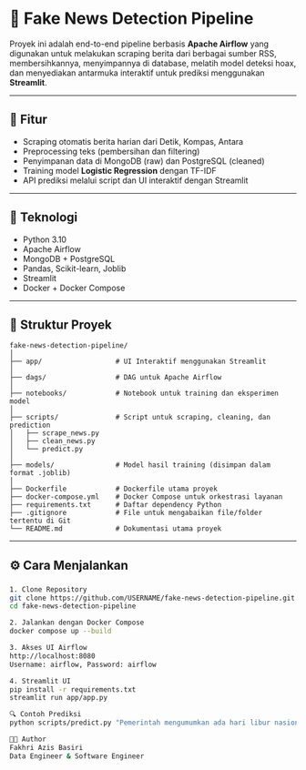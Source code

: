 # 📰 Fake News Detection Pipeline

Proyek ini adalah end-to-end pipeline berbasis **Apache Airflow** yang digunakan untuk melakukan scraping berita dari berbagai sumber RSS, membersihkannya, menyimpannya di database, melatih model deteksi hoax, dan menyediakan antarmuka interaktif untuk prediksi menggunakan **Streamlit**.

---

## 🚀 Fitur

- Scraping otomatis berita harian dari Detik, Kompas, Antara
- Preprocessing teks (pembersihan dan filtering)
- Penyimpanan data di MongoDB (raw) dan PostgreSQL (cleaned)
- Training model **Logistic Regression** dengan TF-IDF
- API prediksi melalui script dan UI interaktif dengan Streamlit

---

## 🧱 Teknologi

- Python 3.10
- Apache Airflow
- MongoDB + PostgreSQL
- Pandas, Scikit-learn, Joblib
- Streamlit
- Docker + Docker Compose

---

## 🧪 Struktur Proyek

```
fake-news-detection-pipeline/
│
├── app/                  # UI Interaktif menggunakan Streamlit
│
├── dags/                 # DAG untuk Apache Airflow
│
├── notebooks/            # Notebook untuk training dan eksperimen model
│
├── scripts/              # Script untuk scraping, cleaning, dan prediction
│   ├── scrape_news.py
│   ├── clean_news.py
│   └── predict.py
│
├── models/               # Model hasil training (disimpan dalam format .joblib)
│
├── Dockerfile            # Dockerfile utama proyek
├── docker-compose.yml    # Docker Compose untuk orkestrasi layanan
├── requirements.txt      # Daftar dependency Python
├── .gitignore            # File untuk mengabaikan file/folder tertentu di Git
└── README.md             # Dokumentasi utama proyek
```


---

## ⚙️ Cara Menjalankan

###
```bash
1. Clone Repository
git clone https://github.com/USERNAME/fake-news-detection-pipeline.git
cd fake-news-detection-pipeline

2. Jalankan dengan Docker Compose
docker compose up --build

3. Akses UI Airflow
http://localhost:8080
Username: airflow, Password: airflow

4. Streamlit UI
pip install -r requirements.txt
streamlit run app/app.py

🔍 Contoh Prediksi
python scripts/predict.py "Pemerintah mengumumkan ada hari libur nasional baru."

👨‍💻 Author
Fakhri Azis Basiri
Data Engineer & Software Engineer
